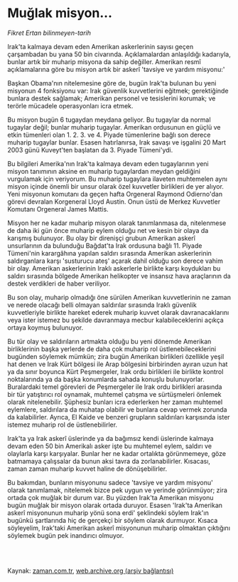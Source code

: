 # Muğlak misyon...

*Fikret Ertan bilinmeyen-tarih*

<td class="news-spot">
<p>Irak'ta kalmaya devam eden Amerikan askerlerinin sayısı geçen çarşambadan bu yana 50 bin civarında. Açıklamalardan anlaşıldığı kadarıyla, bunlar artık bir muharip misyona da sahip değiller. Amerikan resmî açıklamalarına göre bu misyon artık bir askerî 'tavsiye ve yardım misyonu:'</p>
<p><p>Başkan Obama'nın nitelemesine göre de, bugün Irak'ta bulunan bu yeni misyonun 4 fonksiyonu var: Irak güvenlik kuvvetlerini eğitmek; gerektiğinde bunlara destek sağlamak; Amerikan personel ve tesislerini korumak; ve terörle mücadele operasyonları icra etmek.
<p>Bu misyon bugün 6 tugaydan meydana geliyor. Bu tugaylar da normal tugaylar değil; bunlar muharip tugaylar. Amerikan ordusunun en güçlü ve etkin tümenleri olan 1. 2. 3. ve 4. Piyade tümenlerine bağlı son derece muharip tugaylar bunlar. Esasen hatırlanırsa, Irak savaşı ve işgalini 20 Mart 2003 günü Kuveyt'ten başlatan da 3. Piyade Tümeni'ydi.
<p>Bu bilgileri Amerika'nın Irak'ta kalmaya devam eden tugaylarının yeni misyon tanımının aksine en muharip tugaylardan meydan geldiğini vurgulamak için veriyorum. Bu muharip tugaylara ilaveten muhtemelen aynı misyon içinde önemli bir unsur olarak özel kuvvetler birlikleri de yer alıyor. Yeni misyonun komutanı da geçen hafta Orgeneral Raymond Odierno'dan görevi devralan Korgeneral Lloyd Austin. Onun üstü de Merkez Kuvvetler Komutanı Orgeneral James Mattis.
<p>Misyon her ne kadar muharip misyon olarak tanımlanmasa da, nitelenmese de daha iki gün önce muharip eylem olduğu net ve kesin bir olaya da karışmış bulunuyor. Bu olay bir direnişçi grubun Amerikan askerî unsurlarının da bulunduğu Bağdat'ta Irak ordusuna bağlı 11. Piyade Tümeni'nin karargâhına yapılan saldırı sırasında Amerikan askerlerinin saldırganlara karşı 'susturucu ateş' açarak dahil olduğu son derece vahim bir olay. Amerikan askerlerinin Iraklı askerlerle birlikte karşı koydukları bu saldırı sırasında bölgede Amerikan helikopter ve insansız hava araçlarının da destek verdikleri de haber veriliyor.
<p>Bu son olay, muharip olmadığı öne sürülen Amerikan kuvvetlerinin ne zaman ve nerede olacağı belli olmayan saldırılar sırasında Iraklı güvenlik kuvvetleriyle birlikte hareket ederek muharip kuvvet olarak davranacaklarını veya ister istemez bu şekilde davranmaya mecbur kalabileceklerini açıkça ortaya koymuş bulunuyor.
<p>Bu tür olay ve saldırıların artmakta olduğu bu yeni dönemde Amerikan birliklerinin başka yerlerde de daha çok muharip rol üstlenebileceklerini bugünden söylemek mümkün; zira bugün Amerikan birlikleri özellikle yeşil hat denen ve Irak Kürt bölgesi ile Arap bölgesini birbirinden ayıran uzun hat ya da sınır boyunca Kürt Peşmergeler, Irak ordu birlikleri ile birlikte kontrol noktalarında ya da başka konumlarda sahada konuşlu bulunuyorlar. Buralardaki temel görevleri de Peşmergeler ile Irak ordu birlikleri arasında bir tür yatıştırıcı rol oynamak, muhtemel çatışma ve sürtüşmeleri önlemek olarak nitelenebilir. Şüphesiz bunları icra ederlerken her zaman muhtemel eylemlere, saldırılara da muhatap olabilir ve bunlara cevap vermek zorunda da kalabilirler. Ayrıca, El Kaide ve benzeri grupların saldırıları karşısında ister istemez muharip rol de üstlenebilirler.
<p>Irak'ta ya Irak askerî üslerinde ya da bağımsız kendi üslerinde kalmaya devam eden 50 bin Amerikalı asker işte bu muhtemel eylem, saldırı ve olaylarla karşı karşıyalar. Bunlar her ne kadar ortalıkta görünmemeye, göze batmamaya çalışsalar da bunun aksi tavra da zorlanabilirler. Kısacası, zaman zaman muharip kuvvet haline de dönüşebilirler.
<p>Bu bakımdan, bunların misyonunu sadece 'tavsiye ve yardım misyonu' olarak tanımlamak, nitelemek bizce pek uygun ve yerinde görünmüyor; zira ortada çok muğlak bir durum var. Bu yüzden Irak'ta Amerikan misyonu bugün muğlak bir misyon olarak ortada duruyor. Esasen 'Irak'ta Amerikan askerî misyonunun muharip yönü sona erdi' şeklindeki söylem Irak'ın bugünkü şartlarında hiç de gerçekçi bir söylem olarak durmuyor. Kısaca söyleyelim, Irak'taki Amerikan askerî misyonunun muharip olmaktan çıktığını söylemek bugün pek inandırıcı olmuyor. </p>
<p></p>

<p><br/> </p></p></p></p></p></p></p></p></p></td>

Kaynak: [zaman.com.tr](http://zaman.com.tr/yazar.do?yazino=1024855), [web.archive.org (arşiv bağlantısı)](http://web.archive.org/web/20101107073829/http://www.zaman.com.tr:80/yazar.do?yazino=1024855)
